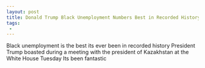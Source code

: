 ```yaml
---
layout: post
title: Donald Trump Black Unemployment Numbers Best in Recorded History
tags:
 -
---
```

Black unemployment is the best its ever been in recorded history President Trump boasted during a meeting with the president of Kazakhstan at the White House Tuesday Its been fantastic

